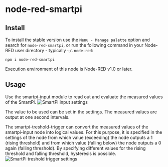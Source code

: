# node-red-smartpi

## Install

To install the stable version use the `Menu - Manage palette` option and search for `node-red-smartpi`, or run the following command in your Node-RED user directory - typically `~/.node-red`:

    npm i node-red-smartpi
Execution environment of this node is Node-RED v1.0 or later.

## Usage
Use the smartpi-input module to read out and evaluate the measured values of the SmartPi.
![SmartPi input settings](https://github.com/nDenerserve/node-red-smartpi/blob/main/img/smartpi-input-properties.png?raw=true)

The value to be used can be set in the settings. The measured values are output at one second intervals.

The smartpi-treshold-trigger can convert the measured values of the smartpi-input node into logical values. For this purpose, it is specified in the settings of the node from which value (exceeding) the node outputs a 1 (rising threshold) and from which value (falling below) the node outputs a 0 again (falling threshold).
By specifying different values for the rising threshold and falling threshold, hysteresis is possible.
![SmartPi treshold trigger settings](https://github.com/nDenerserve/node-red-smartpi/blob/main/img/smartpi-treshold-trigger-properties.png?raw=true)


